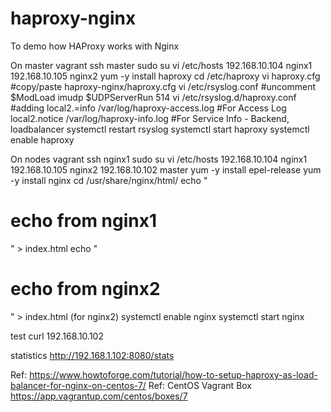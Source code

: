 # haproxy-nginx
To demo how HAProxy works with Nginx



On master
vagrant ssh master
sudo su
vi /etc/hosts
192.168.10.104 nginx1
192.168.10.105 nginx2
yum -y install haproxy
cd /etc/haproxy
vi haproxy.cfg #copy/paste haproxy-nginx/haproxy.cfg
vi /etc/rsyslog.conf #uncomment
$ModLoad imudp
$UDPServerRun 514
vi /etc/rsyslog.d/haproxy.conf #adding
local2.=info     /var/log/haproxy-access.log    #For Access Log
local2.notice    /var/log/haproxy-info.log      #For Service Info - Backend, loadbalancer
systemctl restart rsyslog
systemctl start haproxy
systemctl enable haproxy


On nodes
vagrant ssh nginx1
sudo su
vi /etc/hosts
192.168.10.104 nginx1
192.168.10.105 nginx2
192.168.10.102 master
yum -y install epel-release
yum -y install nginx
cd /usr/share/nginx/html/
echo "<h1>echo from nginx1</h1>" > index.html 
echo "<h1>echo from nginx2</h1>" > index.html (for nginx2)
systemctl enable nginx
systemctl start nginx


test
curl 192.168.10.102

statistics
http://192.168.1.102:8080/stats


Ref: https://www.howtoforge.com/tutorial/how-to-setup-haproxy-as-load-balancer-for-nginx-on-centos-7/
Ref: CentOS Vagrant Box https://app.vagrantup.com/centos/boxes/7

